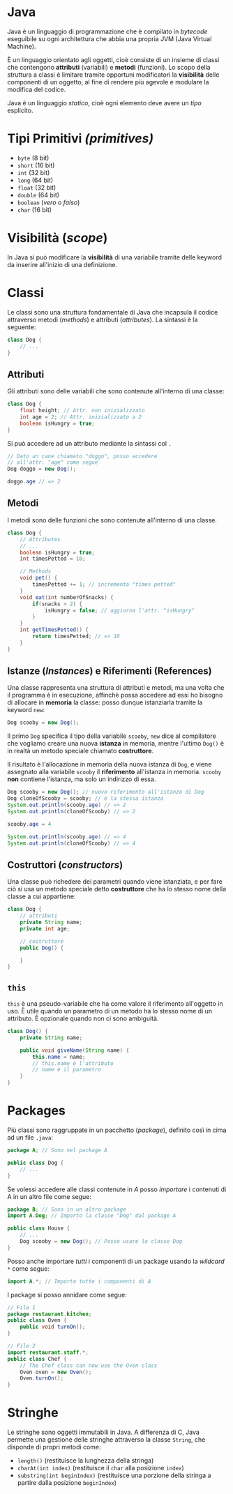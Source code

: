 Java
====

Java è un linguaggio di programmazione che è compilato in *bytecode* eseguibile su ogni architettura che abbia una propria JVM (Java Virtual Machine).

È un linguaggio orientato agli oggetti, cioè consiste di un insieme di classi che contengono **attributi** (variabili) e **metodi** (funzioni). Lo scopo della struttura a classi è limitare tramite opportuni modificatori la **visibilità** delle componenti di un oggetto, al fine di rendere più agevole e modulare la modifica del codice.

Java è un linguaggio *statico*, cioè ogni elemento deve avere un *tipo* esplicito.

# Tipi Primitivi *(primitives)*

- `byte` (8 bit)
- `short` (16 bit)
- `int` (32 bit)
- `long` (64 bit)
- `float` (32 bit)
- `double` (64 bit)
- `boolean` (*vero* o *falso*)
- `char` (16 bit)

# Visibilità (*scope*)
In Java si può modificare la **visibilità** di una variabile tramite delle keyword da inserire all'inizio di una definizione.

# Classi

Le classi sono una struttura fondamentale di Java che incapsula il codice attraverso metodi (*methods*) e attributi (*attributes*). La sintassi è la seguente:
```java
class Dog {
    // ...
}
```

## Attributi
Gli attributi sono delle variabili che sono contenute all'interno di una classe:
```java
class Dog {
    float height; // Attr. non inizializzato
    int age = 2; // Attr. inizializzato a 2
    boolean isHungry = true;
}
```
Si può accedere ad un attributo mediante la sintassi col `.`
```java
// Dato un cane chiamato "doggo", posso accedere
// all'attr. "age" come segue
Dog doggo = new Dog();

doggo.age // => 2
```
## Metodi
I metodi sono delle funzioni che sono contenute all'interno di una classe.
```java
class Dog {
    // Attributes
    // ...
    boolean isHungry = true;
    int timesPetted = 10;

    // Methods
    void pet() {
        timesPetted += 1; // incrementa "times petted"
    }
    void eat(int numberOfSnacks) {
        if(snacks > 2) {
            isHungry = false; // aggiorna l'attr. "isHungry"
        }
    }
    int getTimesPetted() {
        return timesPetted; // => 10
    }
}
```

## Istanze (*Instances*) e Riferimenti (References)
Una classe rappresenta una struttura di attributi e metodi, ma una volta che il programma è in esecuzione, affinchè possa accedere ad essi ho bisogno di allocare in **memoria** la classe: posso dunque istanziarla tramite la keyword `new`:
```java
Dog scooby = new Dog();
```
Il primo `Dog` specifica il tipo della variabile `scooby`, `new` dice al compilatore che vogliamo creare una nuova **istanza** in memoria, mentre l'ultimo `Dog()` è in realtà un metodo speciale chiamato **costruttore**.

Il risultato è l'allocazione in memoria della nuova istanza di `Dog`, e viene assegnato alla variabile `scooby` il **riferimento** all'istanza in memoria. `scooby` **non** contiene l'istanza, ma solo un indirizzo di essa.

```java
Dog scooby = new Dog(); // nuovo riferimento all'istanza di Dog
Dog cloneOfScooby = scooby; // è la stessa istanza
System.out.println(scooby.age) // => 2
System.out.println(cloneOfScooby) // => 2

scooby.age = 4

System.out.println(scooby.age) // => 4
System.out.println(cloneOfScooby) // => 4
```

## Costruttori (*constructors*)
Una classe può richedere dei parametri quando viene istanziata, e per fare ciò si usa un metodo speciale detto **costruttore** che ha lo stesso nome della classe a cui appartiene:
```java
class Dog {
    // attributi
    private String name;
    private int age;

    // costruttore
    public Dog() {

    }
}
```

## `this`
`this` è una pseudo-variabile che ha come valore il riferimento all'oggetto in uso. È utile quando un parametro di un metodo ha lo stesso nome di un attributo. È opzionale quando non ci sono ambiguità.
```java
class Dog() {
    private String name;

    public void giveName(String name) {
        this.name = name;
        // this.name è l'attributo
        // name è il parametro
    }
}
```

# Packages

Più classi sono raggruppate in un pacchetto (*package*), definito così in cima ad un file `.java`:
```java
package A; // Sono nel package A

public class Dog {
    // ...
}
```
Se volessi accedere alle classi contenute in *A* posso *importare* i contenuti di A in un altro file come segue:
```java
package B; // Sono in un altro package
import A.Dog; // Importo la classe "Dog" dal package A

public class House {
    // ...
    Dog scooby = new Dog(); // Posso usare la classe Dog
}
```
Posso anche importare *tutti* i componenti di un package usando la *wildcard* `*` come segue:
```java
import A.*; // Importa tutte i componenti di A
```
I package si posso annidare come segue:
```java
// File 1
package restaurant.kitchen;
public class Oven {
    public void turnOn();
}
```
```java
// File 2
import restaurant.staff.*;
public class Chef {
    // The Chef class can now use the Oven class
    Oven oven = new Oven();
    Oven.turnOn();
}
```
# Stringhe

Le stringhe sono oggetti immutabili in Java.
A differenza di C, Java permette una gestione delle stringhe attraverso la classe `String`, che disponde di propri metodi come:

- `length()` (restituisce la lunghezza della stringa)
- `charAt(int index)` (restituisce il `char` alla posizione `index`)
- `substring(int beginIndex)` (restituisce una porzione della stringa a partire dalla posizione `beginIndex`)